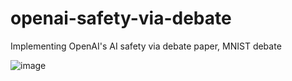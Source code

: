 # openai-safety-via-debate
Implementing OpenAI's AI safety via debate paper, MNIST debate

![image](https://github.com/user-attachments/assets/09bf7c6e-7853-4cc9-8737-e8b1de7aac20)
